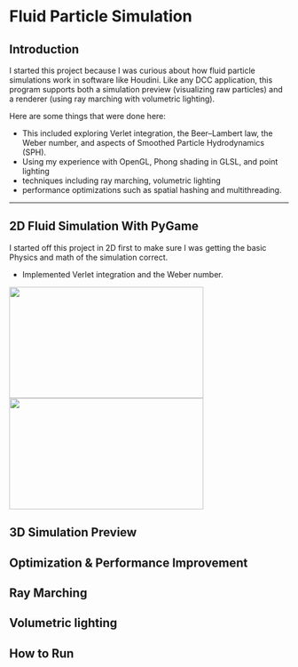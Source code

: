 # Fluid Particle Simulation

## Introduction

I started this project because I was curious about how fluid particle simulations work in software like Houdini. Like any DCC application, this program supports both a simulation preview (visualizing raw particles) and a renderer (using ray marching with volumetric lighting).

Here are some things that were done here: 
- This included exploring Verlet integration, the Beer–Lambert law, the Weber number, and aspects of Smoothed Particle Hydrodynamics (SPH).
- Using my experience with OpenGL, Phong shading in GLSL, and point lighting
- techniques including ray marching, volumetric lighting
- performance optimizations such as spatial hashing and multithreading. 
____________________________

## 2D Fluid Simulation With PyGame
I started off this project in 2D first to make sure I was getting the basic Physics and math of the simulation correct.
- Implemented Verlet integration and the Weber number.
<img src="https://media.giphy.com/media/Nh850QCpykKsL2O4r6/giphy.gif" object-fit="contain" width="350px" height="200px" align="center">
<img src="https://media.giphy.com/media/0eIo2VmXNrguzadziV/giphy.gif" object-fit="contain" width="350px" height="200px" align="center">

## 3D Simulation Preview

## Optimization & Performance Improvement

## Ray Marching

## Volumetric lighting

## How to Run
